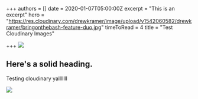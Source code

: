 +++
authors = []
date = 2020-01-07T05:00:00Z
excerpt = "This is an excerpt"
hero = "https://res.cloudinary.com/drewkramer/image/upload/v1542060582/drewkramer/bringonthebash-feature-duo.jpg"
timeToRead = 4
title = "Test Cloudinary Images"

+++
![](https://res.cloudinary.com/drewkramer/image/upload/v1542060582/drewkramer/asimplepalate-feature-reg.jpg)

## Here's a solid heading.

Testing cloudinary yalllllll

![](https://res.cloudinary.com/drewkramer/image/upload/v1542489141/drewkramer/allrd/allrd_thumbnail.jpg)